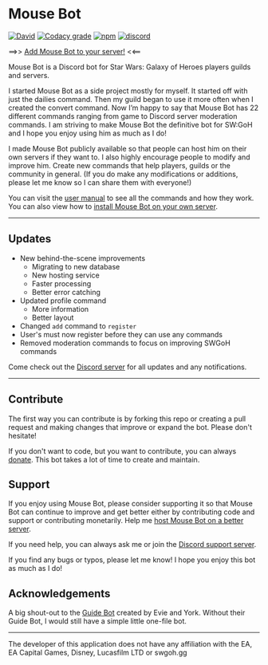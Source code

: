 # Mouse Bot
[![David](https://img.shields.io/david/rmgirardin/mouse-bot.svg)](https://david-dm.org/rmgirardin/mouse-bot)
[![Codacy grade](https://img.shields.io/codacy/grade/6d6eebf5e04944659be34b926d80a021.svg)](https://www.codacy.com/app/rmgirardin/mouse-bot/dashboard)
[![npm](https://img.shields.io/npm/l/express.svg)](https://github.com/rmgirardin/mouse-bot/blob/master/LICENSE)
[![discord](https://img.shields.io/badge/chat-Discord-7289DA.svg)](https://discord.gg/ZytN4aC)

==>> [Add Mouse Bot to your server!](https://discordapp.com/api/oauth2/authorize?client_id=213381103287926785&permissions=1879395392&scope=bot) <<==

Mouse Bot is a Discord bot for Star Wars: Galaxy of Heroes players guilds and servers.

I started Mouse Bot as a side project mostly for myself. It started off with just the dailies command. Then my guild began to use it more often when I created the convert command. Now I’m happy to say that Mouse Bot has 22 different commands ranging from game to Discord server moderation commands. I am striving to make Mouse Bot the definitive bot for SW:GoH and I hope you enjoy using him as much as I do!

I made Mouse Bot publicly available so that people can host him on their own servers if they want to. I also highly encourage people to modify and improve him. Create new commands that help players, guilds or the community in general. (If you do make any modifications or additions, please let me know so I can share them with everyone!)

You can visit the [user manual](https://rmgirardin.gitbooks.io/mouse-bot-user-manual/) to see all the commands and how they work. You can also view how to [install Mouse Bot on your own server](https://rmgirardin.gitbooks.io/mouse-bot-user-manual/content/install.html).

---
## Updates
- New behind-the-scene improvements
    - Migrating to new database
    - New hosting service
    - Faster processing
    - Better error catching
- Updated profile command
    - More information
    - Better layout
- Changed `add` command to `register`
- User's must now register before they can use any commands
- Removed moderation commands to focus on improving SWGoH commands

Come check out the [Discord server](https://discord.gg/ZytN4aC) for all updates and any notifications.

----
## Contribute
The first way you can contribute is by forking this repo or creating a pull request and making changes that improve or expand the bot. Please don't hesitate!

If you don't want to code, but you want to contribute, you can always [donate](https://www.paypal.com/cgi-bin/webscr?cmd=_s-xclick&hosted_button_id=M2R6Q8AN4CW66). This bot takes a lot of time to create and maintain.


## Support
If you enjoy using Mouse Bot, please consider supporting it so that Mouse Bot can continue to improve and get better either by contributing code and support or contributing monetarily. Help me [host Mouse Bot on a better server](https://www.paypal.com/cgi-bin/webscr?cmd=_s-xclick&hosted_button_id=M2R6Q8AN4CW66).

If you need help, you can always ask me or join the [Discord support server](https://discord.gg/ZytN4aC).

If you find any bugs or typos, please let me know!
I hope you enjoy this bot as much as I do!


## Acknowledgements
A big shout-out to the [Guide Bot](https://github.com/An-Idiots-Guide/guidebot) created by Evie and York. Without their Guide Bot, I would still have a simple little one-file bot.

----
The developer of this application does not have any affiliation with the EA, EA Capital Games, Disney, Lucasfilm LTD or swgoh.gg
